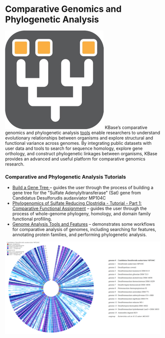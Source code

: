 # Comparative Genomics and Phylogenetic Analysis

![](../../.gitbook/assets/comparative.jpg) KBase’s comparative genomics and phylogenetic analysis [tools](https://kbase.us/applist/#Comparative%20Genomics) enable researchers to understand evolutionary relationships between organisms and explore structural and functional variance across genomes. By integrating public datasets with user data and tools to search for sequence homology, explore gene orthology, and construct phylogenetic linkages between organisms, KBase provides an advanced and useful platform for comparative genomics research.

### Comparative and Phylogenetic Analysis Tutorials

* [Build a Gene Tree ](https://narrative.kbase.us/narrative/ws.22290.obj.1)– guides the user through the process of building a gene tree for the "Sulfate Adenylyltransferase" \(Sat\) gene from Candidatus Desulforudis audaxviator MP104C
* [Phylogenomics of Sulfate Reducing Clostridia - Tutorial - Part 1: Comparative Functional Assignment](https://narrative.kbase.us/narrative/ws.18988.obj.1) – guides the user through the process of whole-genome phylogeny, homology, and domain family functional profiling.
* [Genome Analysis Tools and Features](https://narrative.kbase.us/narrative/48493) – demonstrates some workflows for comparative analysis of genomes, including searching for features, annotating protein families, and performing phylogenetic analysis.

![](../../.gitbook/assets/image%20%285%29.png)



